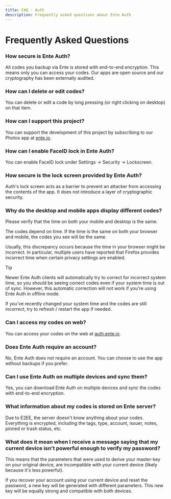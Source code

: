 ```yaml
---
title: FAQ - Auth
description: Frequently asked questions about Ente Auth
---
```


# Frequently Asked Questions

### How secure is Ente Auth?

All codes you backup via Ente is stored with end-to-end encryption. This means
only you can access your codes. Our apps are open source and our cryptography
has been externally audited.

### How can I delete or edit codes?

You can delete or edit a code by long pressing (or right clicking on desktop) on
that item.

### How can I support this project?

You can support the development of this project by subscribing to our Photos app
at [ente.io](https://ente.io).

### How can I enable FaceID lock in Ente Auth?

You can enable FaceID lock under Settings → Security → Lockscreen.

### How secure is the lock screen provided by Ente Auth?

Auth's lock screen acts as a barrier to prevent an attacker from accessing the
contents of the app. It does not introduce a layer of cryptographic security.

### Why do the desktop and mobile apps display different codes?

Please verify that the time on both your mobile and desktop is the same.

The codes depend on time. If the time is the same on both your browser and
mobile, the codes you see will be the same.

Usually, this discrepancy occurs because the time in your browser might be
incorrect. In particular, multiple users have reported that Firefox provides
incorrect time when certain privacy settings are enabled.

> [!TIP]
>
> Newer Ente Auth clients will automatically try to correct for incorrect system
> time, so you should be seeing correct codes even if your system time is out of
> sync. However, this automatic correction will not work if you're using Ente
> Auth in offline mode.
>
> If you've recently changed your system time and the codes are still incorrect,
> try to refresh / restart the app if needed.

### Can I access my codes on web?

You can access your codes on the web at [auth.ente.io](https://auth.ente.io).

### Does Ente Auth require an account?

No, Ente Auth does not require an account. You can choose to use the app without
backups if you prefer.

### Can I use Ente Auth on multiple devices and sync them?

Yes, you can download Ente Auth on multiple devices and sync the codes with
end-to-end encryption.

### What information about my codes is stored on Ente server?

Due to E2EE, the server doesn't know anything about your codes. Everything is
encrypted, including the tags, type, account, issuer, notes, pinned or trash
status, etc.

### What does it mean when I receive a message saying that my current device isn't powerful enough to verify my password?

This means that the parameters that were used to derive your master-key on your
original device, are incompatible with your current device (likely because it's
less powerful).

If you recover your account using your current device and reset the password, a
new key will be generated with different parameters. This new key will be
equally strong and compatible with both devices.
